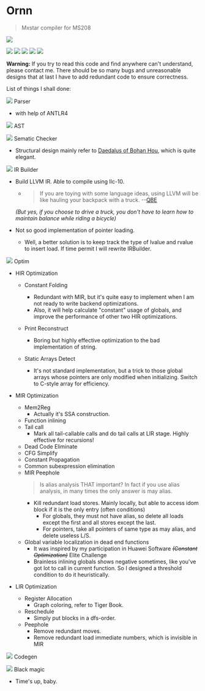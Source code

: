 # Ornn
 > Mxstar compiler for MS208
>
![](https://universe-meeps.leagueoflegends.com/v1/assets/images/ornn-splash.jpg)


![](https://opgg-static.akamaized.net/images/lol/item/3386.png?image=q_auto,w_42&v=1583298869)
![](https://opgg-static.akamaized.net/images/lol/item/3390.png?image=q_auto,w_42&v=1583298869)
![](https://opgg-static.akamaized.net/images/lol/item/3373.png?image=q_auto,w_42&v=1583298869)
![](https://opgg-static.akamaized.net/images/lol/item/3111.png?image=q_auto,w_42&v=1583298869)
![](https://opgg-static.akamaized.net/images/lol/item/3379.png?image=q_auto,w_42&v=1583298869)

**Warning:** If you try to read this code and find anywhere can't understand, please contact me.
There should be so many bugs and unreasonable designs that 
at last I have to add redundant code to ensure correctness.


List of things I shall done:


![](https://opgg-static.akamaized.net/images/lol/item/1054.png?image=q_auto,w_42&v=1583298869)
 Parser
 * with help of ANTLR4

![](https://opgg-static.akamaized.net/images/lol/item/3373.png?image=q_auto,w_42&v=1583298869)
AST

![](https://opgg-static.akamaized.net/images/lol/item/3111.png?image=q_auto,w_42&v=1583298869)
Sematic Checker
* Structural design mainly refer to [Daedalus of Bohan Hou](https://github.com/spectrometerHBH/Daedalus), which is quite elegant.

![](https://opgg-static.akamaized.net/images/lol/item/3379.png?image=q_auto,w_42&v=1583298869)
IR Builder
* Build LLVM IR. Able to compile using llc-10.
    * >  If you are toying with some language ideas, using LLVM will be like hauling your backpack with a truck. --[QBE](http://c9x.me/compile/doc/llvm.html)
    
     *(But yes, if you choose to drive a truck, you don't have to learn how to maintain balance while riding a bicycle)*

* Not so good implementation of pointer loading.
    
   * Well, a better solution is to keep track the type of lvalue and rvalue to insert load. If time permit I will rewrite IRBuilder.

![](https://opgg-static.akamaized.net/images/lol/item/3386.png?image=q_auto,w_42&v=1583298869) Optim

* HIR Optimization
    * Constant Folding
        * Redundant with MIR, but it's quite easy to implement when I am not ready to write backend optimizations.
        * Also, it will help calculate "constant" usage of globals, and improve the performance of other two HIR optimizations.

    * Print Reconstruct
        * Boring but highly effective optimization to the bad implementation of string.

    * Static Arrays Detect
        * It's not standard implementation, but a trick to those global arrays whose pointers are only modified when initializing.
        Switch to C-style array for efficiency.

* MIR Optimization
    * Mem2Reg
        * Actually it's SSA construction.
    * Function inlining
    * Tail call
        * Mark all tail-callable calls and do tail calls at LIR stage. Highly effective for recursions!
    * Dead Code Eliminate
    * CFG Simplify
    * Constant Propagation
    * Common subexpression elimination
    * MIR Peephole
        > Is alias analysis THAT important? In fact if you use alias analysis, in many times the only answer is may alias.
        * Kill redundant load stores. Mainly locally, but able to access idom block if it is the only entry (often conditions)
            * For globals, they must not have alias, so delete all loads except the first and all stores except the last.
            * For pointers, take all pointers of same type as may alias, and delete useless L/S.
    * Global variable localization in dead end functions
        * It was inspired by my participation in Huawei Software *~~(Constant Optimization)~~* Elite Challenge
        * Brainless inlining globals shows negative sometimes, like you've got lot to call in current function. So I designed a threshold condition to do it heuristically.
    
* LIR Optimization
    * Register Allocation
        * Graph coloring, refer to Tiger Book.
    * Reschedule
        * Simply put blocks in a dfs-order.
    * Peephole
        * Remove redundant moves.
        * Remove redundant load immediate numbers, which is invisible in MIR
        
![](https://opgg-static.akamaized.net/images/lol/item/3390.png?image=q_auto,w_42&v=1583298869) Codegen

![](https://opgg-static.akamaized.net/images/lol/item/3374.png?image=q_auto,w_42&v=1583298869) Black magic
* Time's up, baby.